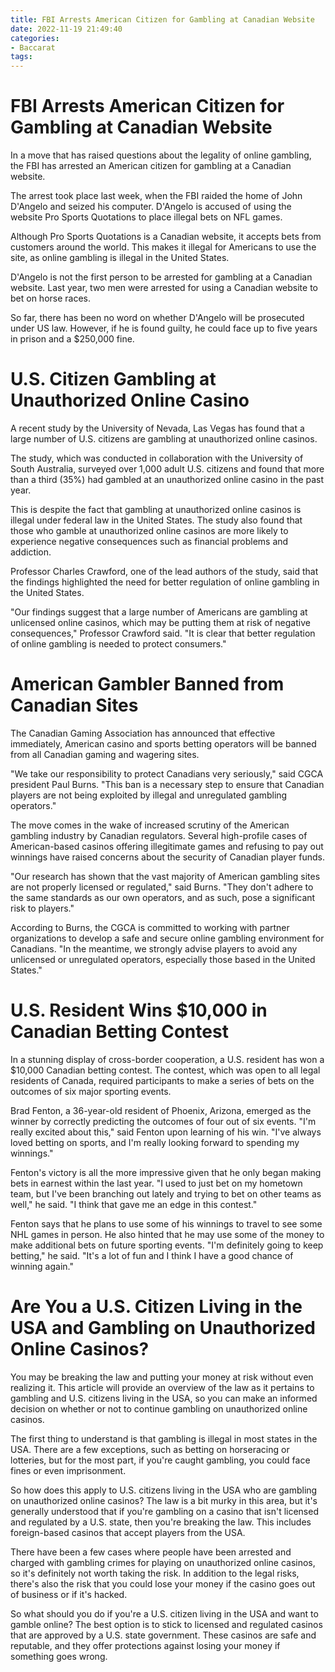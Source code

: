 ```yaml
---
title: FBI Arrests American Citizen for Gambling at Canadian Website
date: 2022-11-19 21:49:40
categories:
- Baccarat
tags:
---
```



#  FBI Arrests American Citizen for Gambling at Canadian Website

In a move that has raised questions about the legality of online gambling, the FBI has arrested an American citizen for gambling at a Canadian website.

The arrest took place last week, when the FBI raided the home of John D'Angelo and seized his computer. D'Angelo is accused of using the website Pro Sports Quotations to place illegal bets on NFL games.

Although Pro Sports Quotations is a Canadian website, it accepts bets from customers around the world. This makes it illegal for Americans to use the site, as online gambling is illegal in the United States.

D'Angelo is not the first person to be arrested for gambling at a Canadian website. Last year, two men were arrested for using a Canadian website to bet on horse races.

So far, there has been no word on whether D'Angelo will be prosecuted under US law. However, if he is found guilty, he could face up to five years in prison and a $250,000 fine.

#  U.S. Citizen Gambling at Unauthorized Online Casino

A recent study by the University of Nevada, Las Vegas has found that a large number of U.S. citizens are gambling at unauthorized online casinos.

The study, which was conducted in collaboration with the University of South Australia, surveyed over 1,000 adult U.S. citizens and found that more than a third (35%) had gambled at an unauthorized online casino in the past year.

This is despite the fact that gambling at unauthorized online casinos is illegal under federal law in the United States. The study also found that those who gamble at unauthorized online casinos are more likely to experience negative consequences such as financial problems and addiction.

Professor Charles Crawford, one of the lead authors of the study, said that the findings highlighted the need for better regulation of online gambling in the United States.

"Our findings suggest that a large number of Americans are gambling at unlicensed online casinos, which may be putting them at risk of negative consequences," Professor Crawford said. "It is clear that better regulation of online gambling is needed to protect consumers."

#  American Gambler Banned from Canadian Sites

The Canadian Gaming Association has announced that effective immediately, American casino and sports betting operators will be banned from all Canadian gaming and wagering sites.

"We take our responsibility to protect Canadians very seriously," said CGCA president Paul Burns. "This ban is a necessary step to ensure that Canadian players are not being exploited by illegal and unregulated gambling operators."

The move comes in the wake of increased scrutiny of the American gambling industry by Canadian regulators. Several high-profile cases of American-based casinos offering illegitimate games and refusing to pay out winnings have raised concerns about the security of Canadian player funds.

"Our research has shown that the vast majority of American gambling sites are not properly licensed or regulated," said Burns. "They don't adhere to the same standards as our own operators, and as such, pose a significant risk to players."

According to Burns, the CGCA is committed to working with partner organizations to develop a safe and secure online gambling environment for Canadians. "In the meantime, we strongly advise players to avoid any unlicensed or unregulated operators, especially those based in the United States."

#  U.S. Resident Wins $10,000 in Canadian Betting Contest

In a stunning display of cross-border cooperation, a U.S. resident has won a $10,000 Canadian betting contest. The contest, which was open to all legal residents of Canada, required participants to make a series of bets on the outcomes of six major sporting events.

 Brad Fenton, a 36-year-old resident of Phoenix, Arizona, emerged as the winner by correctly predicting the outcomes of four out of six events. "I'm really excited about this," said Fenton upon learning of his win. "I've always loved betting on sports, and I'm really looking forward to spending my winnings."

Fenton's victory is all the more impressive given that he only began making bets in earnest within the last year. "I used to just bet on my hometown team, but I've been branching out lately and trying to bet on other teams as well," he said. "I think that gave me an edge in this contest."

Fenton says that he plans to use some of his winnings to travel to see some NHL games in person. He also hinted that he may use some of the money to make additional bets on future sporting events. "I'm definitely going to keep betting," he said. "It's a lot of fun and I think I have a good chance of winning again."

#  Are You a U.S. Citizen Living in the USA and Gambling on Unauthorized Online Casinos?

You may be breaking the law and putting your money at risk without even realizing it. This article will provide an overview of the law as it pertains to gambling and U.S. citizens living in the USA, so you can make an informed decision on whether or not to continue gambling on unauthorized online casinos.

The first thing to understand is that gambling is illegal in most states in the USA. There are a few exceptions, such as betting on horseracing or lotteries, but for the most part, if you're caught gambling, you could face fines or even imprisonment.

So how does this apply to U.S. citizens living in the USA who are gambling on unauthorized online casinos? The law is a bit murky in this area, but it's generally understood that if you're gambling on a casino that isn't licensed and regulated by a U.S. state, then you're breaking the law. This includes foreign-based casinos that accept players from the USA.

There have been a few cases where people have been arrested and charged with gambling crimes for playing on unauthorized online casinos, so it's definitely not worth taking the risk. In addition to the legal risks, there's also the risk that you could lose your money if the casino goes out of business or if it's hacked.

So what should you do if you're a U.S. citizen living in the USA and want to gamble online? The best option is to stick to licensed and regulated casinos that are approved by a U.S. state government. These casinos are safe and reputable, and they offer protections against losing your money if something goes wrong.